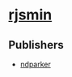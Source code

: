 # [rjsmin](https://pypi.org/project/rjsmin)



## Publishers
- [ndparker](https://pypi.org/user/ndparker)

